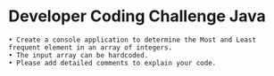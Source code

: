 # Developer Coding Challenge Java
```
• Create a console application to determine the Most and Least frequent element in an array of integers. 
• The input array can be hardcoded.
• Please add detailed comments to explain your code.
```
